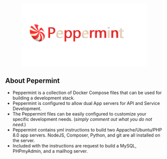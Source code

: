 <p align="center"><a href="https://github.com/RayzarBlade/Peppermint" target="_blank"><img src="https://github.com/RayzarBlade/Peppermint/blob/media/Peppermint%20Logo.png" width="400"></a></p>

## About Pepermint

* Peppermint is a collection of Docker Compose files that can be used for building a development stack.
* Peppermint is configured to allow dual App servers for API and Service Development.
* The Peppermint files can be easily configured to customize your specific development needs.  (*simply comment out what you do not need.*)
* Peppermint contains yml instructions to build two Appache/Ubuntu/PHP 8.0 app servers.  NodeJS, Composer, Python, and git are all installed on the server.
* Included with the instructions are request to build a MySQL, PHPmyAdmin, and a mailhog server.
